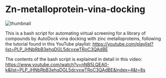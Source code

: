# Zn-metalloprotein-vina-docking

![thumbnail](https://user-images.githubusercontent.com/19835485/175773535-2696374d-e478-405b-90f8-8b43e726c7ab.png)

This is a bash script for automating virtual screening for a library of compounds by AutoDock vina docking with zinc metalloproteins, following the tutorial found in this YouTube playlist: https://youtube.com/playlist?list=PLP_iHNbRbB3ehqDGL5dcyxwTRoC3QAdBE

The contents of the bash script is explained in detail in this video: https://www.youtube.com/watch?v=nNB5LQEA0-k&list=PLP_iHNbRbB3ehqDGL5dcyxwTRoC3QAdBE&index=4&t=8s
